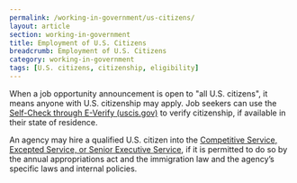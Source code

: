 ```yaml
---
permalink: /working-in-government/us-citizens/
layout: article
section: working-in-government
title: Employment of U.S. Citizens
breadcrumb: Employment of U.S. Citizens
category: working-in-government
tags: [U.S. citizens, citizenship, eligibility]
---
```


When a job opportunity announcement is open to "all U.S. citizens", it means anyone with U.S. citizenship may apply. Job seekers can use the [Self-Check through E-Verify (uscis.gov)](https://www.uscis.gov/mye-verify/self-check) to verify citizenship, if available in their state of residence.

An agency may hire a qualified U.S. citizen into the [Competitive Service, Excepted Service, or Senior Executive Service](service/), if it is permitted to do so by the annual appropriations act and the immigration law and the agency’s specific laws and internal policies.
